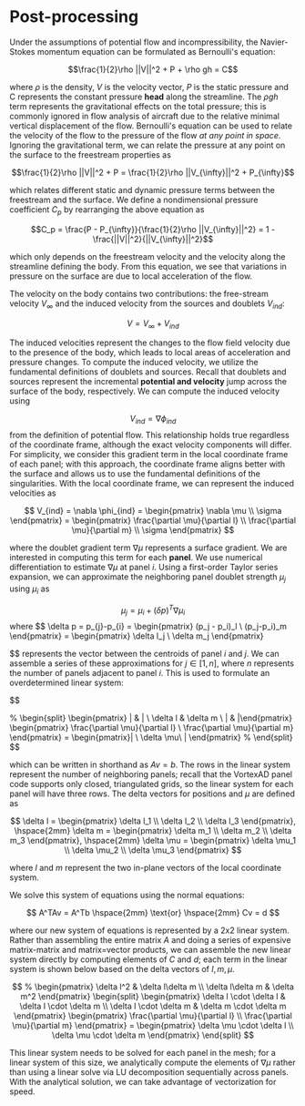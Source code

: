 # Post-processing

Under the assumptions of potential flow and incompressibility, the Navier-Stokes momentum equation can be formulated as Bernoulli's equation:

$$\frac{1}{2}\rho ||V||^2 + P + \rho gh = C$$

where $\rho$ is the density, $V$ is the velocity vector, $P$ is the static pressure and C represents the constant pressure **head** along the streamline. The $\rho g h$ term represents the gravitational effects on the total pressure; this is commonly ignored in flow analysis of aircraft due to the relative minimal vertical displacement of the flow. Bernoulli's equation can be used to relate the velocity of the flow to the pressure of the flow *at any point in space*. Ignoring the gravitational term, we can relate the pressure at any point on the surface to the freestream properties as

$$\frac{1}{2}\rho ||V||^2 + P = \frac{1}{2}\rho ||V_{\infty}||^2 + P_{\infty}$$

which relates different static and dynamic pressure terms between the freestream and the surface. We define a nondimensional pressure coefficient $C_p$ by rearranging the above equation as

$$C_p = \frac{P - P_{\infty}}{\frac{1}{2}\rho ||V_{\infty}||^2} = 1 - \frac{||V||^2}{||V_{\infty}||^2}$$

which only depends on the freestream velocity and the velocity along the streamline defining the body. From this equation, we see that variations in pressure on the surface are due to local acceleration of the flow.

The velocity on the body contains two contributions: the free-stream velocity $V_{\infty}$ and the induced velocity from the sources and doublets $V_{ind}$:

$$V = V_{\infty} + V_{ind}$$

The induced velocities represent the changes to the flow field velocity due to the presence of the body, which leads to local areas of acceleration and pressure changes. To compute the induced velocity, we utilize the fundamental definitions of doublets and sources. Recall that doublets and sources represent the 
incremental **potential and velocity** jump across the surface of the body, respectively. We can compute the induced velocity using 

<!-- Mathematically, these can be represented as 

$$\mu = \phi_o - \phi_i$$
$$\sigma = (V_o-V_i) \cdot \vec{n}$$ -->

 
$$ V_{ind} = \nabla \phi_{ind}$$
from the definition of potential flow. This relationship holds true regardless of the coordinate frame, although the exact velocity components will differ. For simplicity, we consider this gradient term in the local coordinate frame of each panel; with this approach, the coordinate frame aligns better with the surface and allows us to use the fundamental definitions of the singularities. With the local coordinate frame, we can represent the induced velocities as 

$$
V_{ind} = \nabla \phi_{ind} = \begin{pmatrix} \nabla \mu \\ \sigma \end{pmatrix} = \begin{pmatrix} \frac{\partial \mu}{\partial l} \\ \frac{\partial \mu}{\partial m} \\ \sigma \end{pmatrix}
$$ 

<!-- # NOTE: maybe need to change the nabla terms for phi and mu  -->

where the doublet gradient term $\nabla \mu$ represents a surface gradient. We are interested in computing this term for each **panel**.<!-- We know the sources $\sigma$ represent the normal component of the velocity jump across the boundary; therefore, we can deduce that the doublet gradient contains only terms in the tangent plane.  -->
We use numerical differentiation to estimate $\nabla \mu$ at panel $i$. Using a first-order Taylor series expansion, we can approximate the neighboring panel doublet strength $\mu_j$ using $\mu_i$ as

$$
\mu_{j} = \mu_i + (\delta p)^T \nabla \mu_i
$$
where
$$
\delta p = p_{j}-p_{i} = \begin{pmatrix} (p_j - p_i)_l \\ (p_j-p_i)_m \end{pmatrix} = \begin{pmatrix} \delta l_j \\ \delta m_j \end{pmatrix}

$$
represents the vector between the centroids of panel $i$ and $j$. We can assemble a series of these approximations for $j \in [1,n]$, where $n$ represents the number of panels adjacent to panel $i$. This is used to formulate an overdetermined linear system:

$$

% \begin{split}
\begin{pmatrix} | & | \\ \delta l & \delta m \\ | & |\end{pmatrix} \begin{pmatrix} \frac{\partial \mu}{\partial l} \\ \frac{\partial \mu}{\partial m} \end{pmatrix} = \begin{pmatrix}| \\ \delta \mu\\ | \end{pmatrix}
% \end{split}
$$

which can be written in shorthand as $Av = b$. The rows in the linear system represent the number of neighboring panels; recall that the VortexAD panel code supports only closed, triangulated grids, so the linear system for each panel will have three rows. The delta vectors for positions and $\mu$ are defined as

$$
\delta l = \begin{pmatrix} \delta l_1 \\ \delta l_2 \\ \delta l_3 \end{pmatrix}, \hspace{2mm} \delta m = \begin{pmatrix} \delta m_1 \\ \delta m_2 \\ \delta m_3 \end{pmatrix}, \hspace{2mm} \delta \mu = \begin{pmatrix} \delta \mu_1 \\ \delta \mu_2 \\ \delta \mu_3 \end{pmatrix}
$$

where $l$ and $m$ represent the two in-plane vectors of the local coordinate system.

<!-- We pose this as a least-squares regression problem:
$$
min_v |Av - b|
$$ -->

We solve this system of equations using the normal equations:

$$
A^TAv = A^Tb \hspace{2mm} \text{or} \hspace{2mm} Cv = d
$$

where our new system of equations is represented by a 2x2 linear system. Rather than assembling the entire matrix $A$ and doing a series of expensive matrix-matrix and matrix=vector products, we can assemble the new linear system directly by computing elements of $C$ and $d$; each term in the linear system is shown below based on the delta vectors of $l, m, \mu$.

$$
% \begin{pmatrix} \delta l^2 & \delta l\delta m \\ \delta l\delta m &  \delta m^2 \end{pmatrix}
\begin{split}
\begin{pmatrix} \delta l \cdot \delta l &  \delta l \cdot \delta m \\ \delta l \cdot \delta m &  \delta m \cdot \delta m \end{pmatrix} \begin{pmatrix} \frac{\partial \mu}{\partial l} \\ \frac{\partial \mu}{\partial m} \end{pmatrix} = \begin{pmatrix} \delta \mu \cdot \delta l \\ \delta \mu \cdot \delta m \end{pmatrix}
\end{split}
$$

This linear system needs to be solved for each panel in the mesh; for a linear system of this size, we analytically compute the elements of $\nabla \mu$ rather than using a linear solve via LU decomposition sequentially across panels. With the analytical solution, we can take advantage of vectorization for speed.